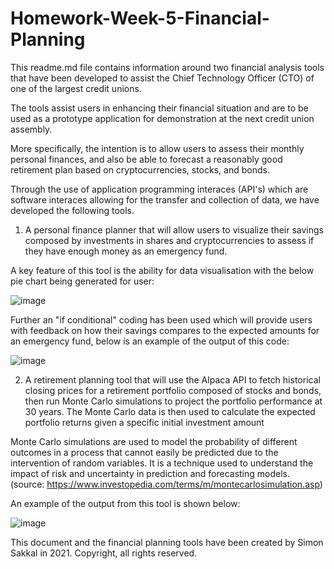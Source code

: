 # Homework-Week-5-Financial-Planning

This readme.md file contains information around two financial analysis tools that have been developed to assist the Chief Technology Officer (CTO) of one of the largest credit unions.

The tools assist users in enhancing their financial situation and are to be used as a prototype application for demonstration at the next credit union assembly.

More specifically, the intention is to allow users to assess their monthly personal finances, and also be able to forecast a reasonably good retirement plan based on cryptocurrencies, stocks, and bonds.

Through the use of application programming interaces (API's) which are software interaces allowing for the transfer and collection of data, we have developed the following tools.

1) A personal finance planner that will allow users to visualize their savings composed by investments in shares and cryptocurrencies to assess if they have enough money as an emergency fund.

A key feature of this tool is the ability for data visualisation with the below pie chart being generated for user:

![image](https://user-images.githubusercontent.com/81064364/123088326-ef375400-d468-11eb-8657-9fb57906f85f.png)

Further an "if conditional" coding has been used which will provide users with feedback on how their savings compares to the expected amounts for an emergency fund, below is an example of the output of this code:

![image](https://user-images.githubusercontent.com/81064364/123088888-a16f1b80-d469-11eb-8c4d-eb38945fa22c.png)

2) A retirement planning tool that will use the Alpaca API to fetch historical closing prices for a retirement portfolio composed of stocks and bonds, then run Monte Carlo simulations to project the portfolio performance at 30 years. The Monte Carlo data is then used to calculate the expected portfolio returns given a specific initial investment amount

Monte Carlo simulations are used to model the probability of different outcomes in a process that cannot easily be predicted due to the intervention of random variables. It is a technique used to understand the impact of risk and uncertainty in prediction and forecasting models. (source: https://www.investopedia.com/terms/m/montecarlosimulation.asp)

An example of the output from this tool is shown below:

![image](https://user-images.githubusercontent.com/81064364/123089051-cc596f80-d469-11eb-8e02-4eb328896486.png)

This document and the financial planning tools have been created by Simon Sakkal in 2021.
Copyright, all rights reserved.
